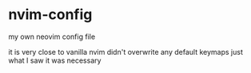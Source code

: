 # nvim-config
my own neovim config file

it is very close to vanilla nvim didn't overwrite any default keymaps just what I saw it was necessary
